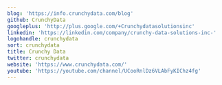 ```yaml
---
blog: 'https://info.crunchydata.com/blog'
github: CrunchyData
googleplus: 'http://plus.google.com/+Crunchydatasolutionsinc'
linkedin: 'https://linkedin.com/company/crunchy-data-solutions-inc-'
logohandle: crunchydata
sort: crunchydata
title: Crunchy Data
twitter: crunchydata
website: 'https://www.crunchydata.com/'
youtube: 'https://youtube.com/channel/UCooRnlDz6VLAbFyKIChz4fg'
---
```

